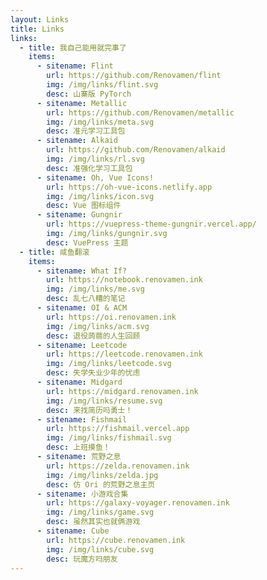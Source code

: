 ```yaml
---
layout: Links
title: Links
links:
  - title: 我自己能用就完事了
    items:
      - sitename: Flint
        url: https://github.com/Renovamen/flint
        img: /img/links/flint.svg
        desc: 山寨版 PyTorch
      - sitename: Metallic
        url: https://github.com/Renovamen/metallic
        img: /img/links/meta.svg
        desc: 准元学习工具包
      - sitename: Alkaid
        url: https://github.com/Renovamen/alkaid
        img: /img/links/rl.svg
        desc: 准强化学习工具包
      - sitename: Oh, Vue Icons!
        url: https://oh-vue-icons.netlify.app
        img: /img/links/icon.svg
        desc: Vue 图标组件
      - sitename: Gungnir
        url: https://vuepress-theme-gungnir.vercel.app/
        img: /img/links/gungnir.svg
        desc: VuePress 主题
  - title: 咸鱼翻滚
    items:
      - sitename: What If?
        url: https://notebook.renovamen.ink
        img: /img/links/me.svg
        desc: 乱七八糟的笔记
      - sitename: OI & ACM
        url: https://oi.renovamen.ink
        img: /img/links/acm.svg
        desc: 退役蒟蒻的人生回顾
      - sitename: Leetcode
        url: https://leetcode.renovamen.ink
        img: /img/links/leetcode.svg
        desc: 失学失业少年的忧虑
      - sitename: Midgard
        url: https://midgard.renovamen.ink
        img: /img/links/resume.svg
        desc: 来找简历吗勇士！
      - sitename: Fishmail
        url: https://fishmail.vercel.app
        img: /img/links/fishmail.svg
        desc: 上班摸鱼！
      - sitename: 荒野之息
        url: https://zelda.renovamen.ink
        img: /img/links/zelda.jpg
        desc: 仿 Ori 的荒野之息主页
      - sitename: 小游戏合集
        url: https://galaxy-voyager.renovamen.ink
        img: /img/links/game.svg
        desc: 虽然其实也就俩游戏
      - sitename: Cube
        url: https://cube.renovamen.ink
        img: /img/links/cube.svg
        desc: 玩魔方吗朋友
---
```

